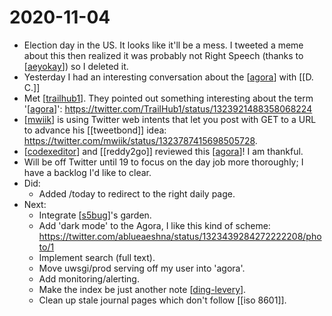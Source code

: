 # 2020-11-04

- Election day in the US. It looks like it'll be a mess. I tweeted a meme about this then realized it was probably not Right Speech (thanks to [[aeyokay]]) so I deleted it.
- Yesterday I had an interesting conversation about the [[agora]] with [[D. C.]]
- Met [[trailhub1]]. They pointed out something interesting about the term '[[agora]]': https://twitter.com/TrailHub1/status/1323921488358068224
- [[mwiik]] is using Twitter web intents that let you post with GET to a URL to advance his [[tweetbond]] idea: https://twitter.com/mwiik/status/1323787415698505728.
- [[codexeditor]] and [[reddy2go]] reviewed this [[agora]]! I am thankful.
- Will be off Twitter until 19 to focus on the day job more thoroughly; I have a backlog I'd like to clear.
- Did:
  - Added /today to redirect to the right daily page.
- Next:
  - Integrate [[s5bug]]'s garden.
  - Add 'dark mode' to the Agora, I like this kind of scheme: https://twitter.com/ablueaeshna/status/1323439284272222208/photo/1
  - Implement search (full text).
  - Move uwsgi/prod serving off my user into 'agora'.
  - Add monitoring/alerting.
  - Make the index be just another note [[ding-levery]].
  - Clean up stale journal pages which don't follow [[iso 8601]].

[//begin]: # "Autogenerated link references for markdown compatibility"
[aeyokay]: ../aeyokay "Aeyokay"
[agora]: ../agora "Agora"
[trailhub1]: ../trailhub1 "Trailhub1"
[mwiik]: ../mwiik "Mwiik"
[codexeditor]: ../codexeditor "Codexeditor"
[s5bug]: ../s5bug "S5bug"
[ding-levery]: ../ding-levery "Ding Levery"
[//end]: # "Autogenerated link references"